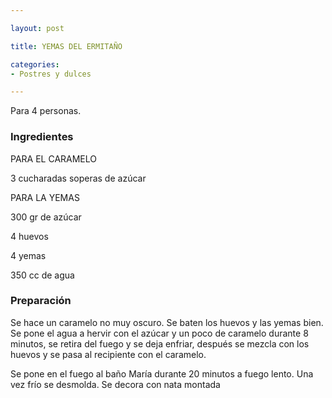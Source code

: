 ```yaml
---

layout: post

title: YEMAS DEL ERMITAÑO

categories:
- Postres y dulces

---
```


Para 4 personas.

<h3>Ingredientes</h3>

PARA EL CARAMELO

3 cucharadas soperas de azúcar

PARA LA YEMAS

300 gr de azúcar

4 huevos

4 yemas

350 cc de agua

<h3>Preparación</h3>

Se hace un caramelo no muy oscuro. Se baten los huevos y las yemas bien. Se pone el agua a hervir con el azúcar y un poco de caramelo durante 8 minutos, se retira del fuego y se deja enfriar, después se mezcla con los huevos y se pasa al recipiente con el caramelo.

Se pone en el fuego al baño María durante 20 minutos a fuego lento. Una vez frío se desmolda. Se decora con nata montada